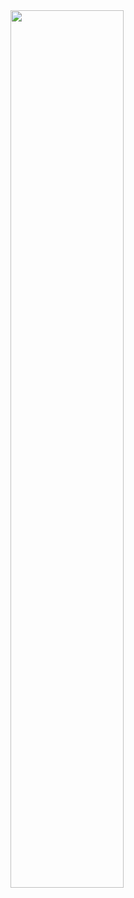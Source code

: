 <img src="https://github.com/user-attachments/assets/2e244fab-9d34-4093-bf4c-9e900d48f4e7" width="60%" height="60%" />

